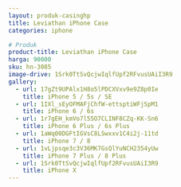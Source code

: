 ```yaml
---
layout: produk-casinghp
title: Leviathan iPhone Case
categories: iphone

# Produk
product-title: Leviathan iPhone Case
harga: 90000
sku: hn-3085
image-drive: 1Srk0TtSvQcjwIqlfUpf2RFvusUAiI3R9
gallery:
  - url: 17gZt9UPAlx1H8o5lPDCXVxv9e9Z8p0Ie
    title: iPhone 5 / 5s / SE
  - url: 1IXl_sEyOFMAFjChfW-ettsptiWFjSpM1
    title: iPhone 6 / 6s
  - url: 1r7gEH_kmVo7l55O7CLINF8CZq-KK-Sn6
    title: iPhone 6 Plus / 6s Plus
  - url: 1aWq00DGFtIGVsC8LSwxxv1C4i2j-11td
    title: iPhone 7 / 8
  - url: 1vLjpsqe3c3V36MK7GsQlYuNCH2354yUw
    title: iPhone 7 Plus / 8 Plus
  - url: 1Srk0TtSvQcjwIqlfUpf2RFvusUAiI3R9
    title: iPhone X
---
```


